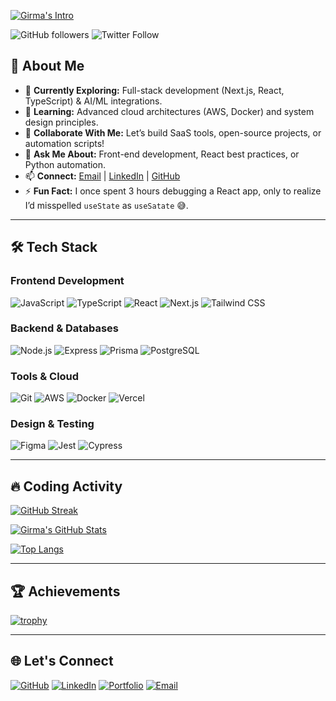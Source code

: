 [![Girma's Intro](https://readme-typing-svg.demolab.com?font=Fira+Code&weight=600&size=21&pause=1000&color=36BCF7&width=435&lines=👋+Hi+there!+I'm+Girma;💻+Software+Engineer)](https://girmish1.netlify.app/)

![GitHub followers](https://img.shields.io/github/followers/Girma35?style=social) ![Twitter Follow](https://img.shields.io/twitter/follow/Girma880731631?style=social)

## 🚀 About Me  

- 🔭 **Currently Exploring:** Full-stack development (Next.js, React, TypeScript) & AI/ML integrations.  
- 🌱 **Learning:** Advanced cloud architectures (AWS, Docker) and system design principles.  
- 👯 **Collaborate With Me:** Let’s build SaaS tools, open-source projects, or automation scripts!  
- 💬 **Ask Me About:** Front-end development, React best practices, or Python automation.  
- 📫 **Connect:** [Email](mailto:girmawakeyo4@gmail.com) | [LinkedIn](https://www.linkedin.com/in/girma35) | [GitHub](https://github.com/Girma35)
- ⚡ **Fun Fact:** I once spent 3 hours debugging a React app, only to realize I’d misspelled `useState` as `useSatate` 😅.  

---

## 🛠️ Tech Stack

### **Frontend Development**
![JavaScript](https://img.shields.io/badge/JavaScript-F7DF1E?style=for-the-badge&logo=javascript&logoColor=black)
![TypeScript](https://img.shields.io/badge/TypeScript-3178C6?style=for-the-badge&logo=typescript&logoColor=white)
![React](https://img.shields.io/badge/React-20232A?style=for-the-badge&logo=react&logoColor=61DAFB)
![Next.js](https://img.shields.io/badge/Next.js-000000?style=for-the-badge&logo=nextdotjs&logoColor=white)
![Tailwind CSS](https://img.shields.io/badge/Tailwind_CSS-38B2AC?style=for-the-badge&logo=tailwind-css&logoColor=white)

### **Backend & Databases**
![Node.js](https://img.shields.io/badge/Node.js-339933?style=for-the-badge&logo=nodedotjs&logoColor=white)
![Express](https://img.shields.io/badge/Express-000000?style=for-the-badge&logo=express&logoColor=white)
![Prisma](https://img.shields.io/badge/Prisma-2D3748?style=for-the-badge&logo=prisma&logoColor=white)
![PostgreSQL](https://img.shields.io/badge/PostgreSQL-4169E1?style=for-the-badge&logo=postgresql&logoColor=white)

### **Tools & Cloud**
![Git](https://img.shields.io/badge/Git-F05032?style=for-the-badge&logo=git&logoColor=white)
![AWS](https://img.shields.io/badge/AWS-232F3E?style=for-the-badge&logo=amazonaws&logoColor=white)
![Docker](https://img.shields.io/badge/Docker-2496ED?style=for-the-badge&logo=docker&logoColor=white)
![Vercel](https://img.shields.io/badge/Vercel-000000?style=for-the-badge&logo=vercel&logoColor=white)

### **Design & Testing**
![Figma](https://img.shields.io/badge/Figma-F24E1E?style=for-the-badge&logo=figma&logoColor=white)
![Jest](https://img.shields.io/badge/Jest-C21325?style=for-the-badge&logo=jest&logoColor=white)
![Cypress](https://img.shields.io/badge/Cypress-17202C?style=for-the-badge&logo=cypress&logoColor=white)

---


## 🔥 Coding Activity

[![GitHub Streak](https://streak-stats.demolab.com?user=Girma35&theme=dark&hide_border=true)](https://git.io/streak-stats)

[![Girma's GitHub Stats](https://github-readme-stats.vercel.app/api?username=Girma35&show_icons=true&theme=dark)](https://github.com/Girma35)

[![Top Langs](https://github-readme-stats.vercel.app/api/top-langs/?username=Girma35&layout=compact&theme=dark&langs_count=6)](https://github.com/Girma35)

---

## 🏆 Achievements

[![trophy](https://github-profile-trophy.vercel.app/?username=Girma35&theme=gruvbox&margin-w=15&margin-h=15&no-bg=true)](https://github.com/ryo-ma/github-profile-trophy)

---

## 🌐 Let's Connect
[![GitHub](https://img.shields.io/badge/GitHub-181717?style=for-the-badge&logo=github&logoColor=white)](https://github.com/Girma35)
[![LinkedIn](https://img.shields.io/badge/LinkedIn-0A66C2?style=for-the-badge&logo=linkedin&logoColor=white)](https://www.linkedin.com/in/girma35)
[![Portfolio](https://img.shields.io/badge/Portfolio-4285F4?style=for-the-badge&logo=google-chrome&logoColor=white)](https://girmish1.netlify.app/)
[![Email](https://img.shields.io/badge/Email-EA4335?style=for-the-badge&logo=gmail&logoColor=white)](mailto:girmawakeyo4@gmail.com)
